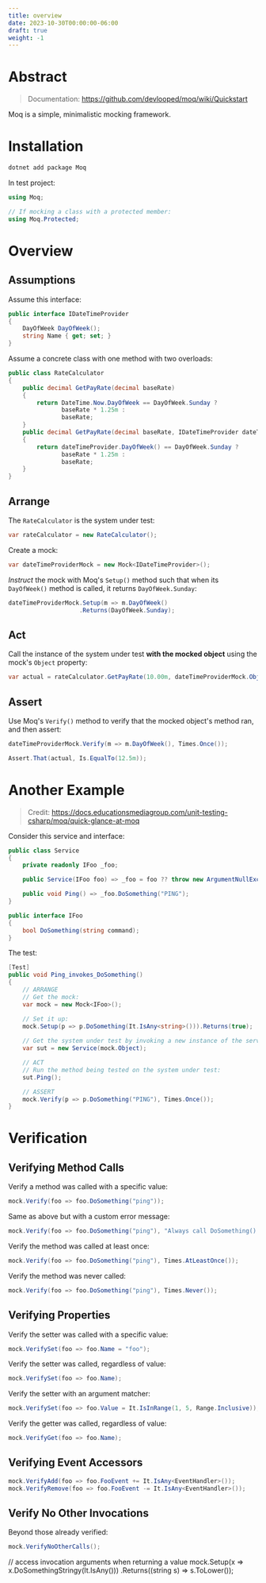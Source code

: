 ```yaml
---
title: overview
date: 2023-10-30T00:00:00-06:00
draft: true
weight: -1
---
```


# Abstract
> Documentation: https://github.com/devlooped/moq/wiki/Quickstart

Moq is a simple, minimalistic mocking framework.

# Installation
```powershell
dotnet add package Moq
```

In test project:
```cs
using Moq;

// If mocking a class with a protected member:
using Moq.Protected;
```

# Overview
## Assumptions
Assume this interface:
```cs
public interface IDateTimeProvider
{
	DayOfWeek DayOfWeek();
	string Name { get; set; }
}
```

Assume a concrete class with one method with two overloads:
```cs
public class RateCalculator
{
    public decimal GetPayRate(decimal baseRate)
    {
        return DateTime.Now.DayOfWeek == DayOfWeek.Sunday ?
			   baseRate * 1.25m :
			   baseRate;
    }
    public decimal GetPayRate(decimal baseRate, IDateTimeProvider dateTimeProvider)
    {
        return dateTimeProvider.DayOfWeek() == DayOfWeek.Sunday ?
			   baseRate * 1.25m :
			   baseRate;
    }
}
```

## Arrange
The `RateCalculator` is the system under test:
```cs
var rateCalculator = new RateCalculator();
```

Create a mock:
```cs
var dateTimeProviderMock = new Mock<IDateTimeProvider>();
```

*Instruct* the mock with Moq's `Setup()` method such that when its `DayOfWeek()` method is called, it returns `DayOfWeek.Sunday`:
```cs
dateTimeProviderMock.Setup(m => m.DayOfWeek()
                    .Returns(DayOfWeek.Sunday);
```

## Act
Call the instance of the system under test **with the mocked object** using the mock's `Object` property:
```cs
var actual = rateCalculator.GetPayRate(10.00m, dateTimeProviderMock.Object);
```

## Assert
Use Moq's `Verify()` method to verify that the mocked object's method ran, and then assert: 
```cs
dateTimeProviderMock.Verify(m => m.DayOfWeek(), Times.Once());

Assert.That(actual, Is.EqualTo(12.5m));
```

# Another Example
> Credit: https://docs.educationsmediagroup.com/unit-testing-csharp/moq/quick-glance-at-moq

Consider this service and interface:
```cs
public class Service
{
    private readonly IFoo _foo;

    public Service(IFoo foo) => _foo = foo ?? throw new ArgumentNullException(nameof(foo));

    public void Ping() => _foo.DoSomething("PING");
}

public interface IFoo
{
    bool DoSomething(string command);
}
```

The test:
```cs
[Test]
public void Ping_invokes_DoSomething()
{
    // ARRANGE
    // Get the mock:
    var mock = new Mock<IFoo>();

    // Set it up:
    mock.Setup(p => p.DoSomething(It.IsAny<string>())).Returns(true);
    
    // Get the system under test by invoking a new instance of the service and passing in the mock object:
    var sut = new Service(mock.Object);

    // ACT
    // Run the method being tested on the system under test:
    sut.Ping();

    // ASSERT
    mock.Verify(p => p.DoSomething("PING"), Times.Once());
}
```

# Verification
## Verifying Method Calls
Verify a method was called with a specific value:
```cs
mock.Verify(foo => foo.DoSomething("ping"));
```

Same as above but with a custom error message:
```cs
mock.Verify(foo => foo.DoSomething("ping"), "Always call DoSomething() with ping argument");
```

Verify the method was called at least once:
```cs
mock.Verify(foo => foo.DoSomething("ping"), Times.AtLeastOnce());
```

Verify the method was never called:
```cs
mock.Verify(foo => foo.DoSomething("ping"), Times.Never());
```

## Verifying Properties
Verify the setter was called with a specific value:
```cs
mock.VerifySet(foo => foo.Name = "foo");
```

Verify the setter was called, regardless of value:
```cs
mock.VerifySet(foo => foo.Name);
```

Verify the setter with an argument matcher:
```cs
mock.VerifySet(foo => foo.Value = It.IsInRange(1, 5, Range.Inclusive));
```

Verify the getter was called, regardless of value:
```cs
mock.VerifyGet(foo => foo.Name);
```

## Verifying Event Accessors
```cs
mock.VerifyAdd(foo => foo.FooEvent += It.IsAny<EventHandler>());
mock.VerifyRemove(foo => foo.FooEvent -= It.IsAny<EventHandler>());
```

## Verify No Other Invocations
Beyond those already verified:
```cs
mock.VerifyNoOtherCalls();
```

// access invocation arguments when returning a value
mock.Setup(x => x.DoSomethingStringy(It.IsAny<string>()))
		.Returns((string s) => s.ToLower());
